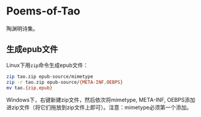 # Poems-of-Tao

陶渊明诗集。

## 生成epub文件

Linux下用`zip`命令生成epub文件：

```bash
zip tao.zip epub-source/mimetype
zip -r tao.zip epub-source/{META-INF,OEBPS}
mv tao.{zip,epub}
```

Windows下，右键新建zip文件，然后依次将mimetype, META-INF, OEBPS添加进zip文件（将它们拖放到zip文件上即可）。注意：mimetype必须第一个添加。
